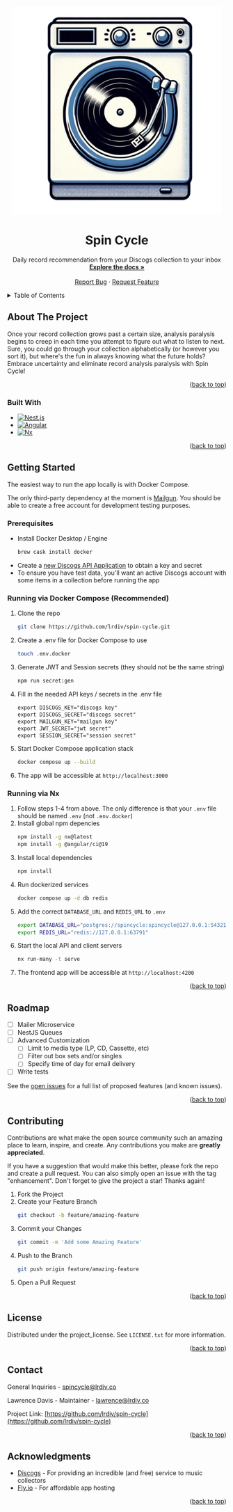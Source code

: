 <a id="readme-top"></a>
<br />
<div align="center">
  <a href="https://github.com/lrdiv/spin-cycle">
    <img src="assets/logo.png" alt="Logo" width="480" height="480">
  </a>

  <h1 align="center">Spin Cycle</h1>

  <p align="center">
    Daily record recommendation from your Discogs collection to your inbox
    <br />
    <a href="https://github.com/lrdiv/spin-cycle"><strong>Explore the docs »</strong></a>
    <br />
    <br />
    <a href="https://github.com/lrdiv/spin-cycle/issues/new?labels=bug&template=bug-report---.md">Report Bug</a>
    &middot;
    <a href="https://github.com/lrdiv/spin-cycle/issues/new?labels=enhancement&template=feature-request---.md">Request Feature</a>
  </p>
</div>

<!-- TABLE OF CONTENTS -->
<details>
  <summary>Table of Contents</summary>
  <ol>
    <li>
      <a href="#about-the-project">About The Project</a>
      <ul>
        <li><a href="#built-with">Built With</a></li>
      </ul>
    </li>
    <li>
      <a href="#getting-started">Getting Started</a>
      <ul>
        <li>
          <a href="#prerequisites">Prerequisites</a>
          <ul>
            <li><a href="#running-via-docker-compose-recommended">Running via Docker Compose</a></li>
            <li><a href="#running-via-nx">Running via Nx</a></li>
          </ul>
        </li>
      </ul>
    </li>
    <li><a href="#roadmap">Roadmap</a></li>
    <li><a href="#contributing">Contributing</a></li>
    <li><a href="#contact">Contact</a></li>
  </ol>
</details>

<!-- ABOUT THE PROJECT -->
## About The Project

Once your record collection grows past a certain size, analysis paralysis begins to creep in each time you attempt
to figure out what to listen to next. Sure, you could go through your collection alphabetically (or however you sort it),
but where's the fun in always knowing what the future holds? Embrace uncertainty and eliminate record analysis paralysis
with Spin Cycle!

<p align="right">(<a href="#readme-top">back to top</a>)</p>

### Built With
* [![Nest.js][Nest.js]][Nest-url]
* [![Angular][Angular.io]][Angular-url]
* [![Nx][Nx]][Nx-url]

<p align="right">(<a href="#readme-top">back to top</a>)</p>

<!-- GETTING STARTED -->
## Getting Started

The easiest way to run the app locally is with Docker Compose.

The only third-party dependency at the moment is [Mailgun](https://www.mailgun.com/). You should be able to create a free account for development testing purposes.

### Prerequisites

* Install Docker Desktop / Engine
  ```sh
  brew cask install docker
  ```
* Create a [new Discogs API Application](https://www.discogs.com/settings/developers) to obtain a key and secret
* To ensure you have test data, you'll want an active Discogs account with some items in a collection before running the app

### Running via Docker Compose (Recommended)

1. Clone the repo
   ```sh
   git clone https://github.com/lrdiv/spin-cycle.git
   ```
2. Create a .env file for Docker Compose to use
   ```sh
   touch .env.docker
   ```
3. Generate JWT and Session secrets (they should not be the same string)
   ```sh
   npm run secret:gen
   ```
4. Fill in the needed API keys / secrets in the .env file
   ```dotenv
   export DISCOGS_KEY="discogs key"
   export DISCOGS_SECRET="discogs secret"
   export MAILGUN_KEY="mailgun key"
   export JWT_SECRET="jwt secret"
   export SESSION_SECRET="session secret"
   ```
5. Start Docker Compose application stack
   ```sh
   docker compose up --build
   ```
6. The app will be accessible at `http://localhost:3000`
 
### Running via Nx

1. Follow steps 1-4 from above. The only difference is that your `.env` file should be named `.env` (not `.env.docker`)
2. Install global npm depencies
   ```sh
   npm install -g nx@latest
   npm install -g @angular/ci@19
   ```
3. Install local dependencies
   ```sh
   npm install
   ```
4. Run dockerized services
   ```sh
   docker compose up -d db redis
   ```
5. Add the correct `DATABASE_URL` and `REDIS_URL` to `.env`
   ```sh
   export DATABASE_URL="postgres://spincycle:spincycle@127.0.0.1:54321/spincycle"
   export REDIS_URL="redis://127.0.0.1:63791"
   ```
6. Start the local API and client servers
   ```sh
   nx run-many -t serve
   ```
7. The frontend app will be accessible at `http://localhost:4200`

<p align="right">(<a href="#readme-top">back to top</a>)</p>

<!-- ROADMAP -->
## Roadmap

- [ ] Mailer Microservice
- [ ] NestJS Queues
- [ ] Advanced Customization
  - [ ] Limit to media type (LP, CD, Cassette, etc)
  - [ ] Filter out box sets and/or singles
  - [ ] Specify time of day for email delivery
- [ ] Write tests

See the [open issues](https://github.com/lrdiv/spin-cycle/issues) for a full list of proposed features (and known issues).

<p align="right">(<a href="#readme-top">back to top</a>)</p>

<!-- CONTRIBUTING -->
## Contributing

Contributions are what make the open source community such an amazing place to learn, inspire, and create. Any contributions you make are **greatly appreciated**.

If you have a suggestion that would make this better, please fork the repo and create a pull request. You can also simply open an issue with the tag "enhancement".
Don't forget to give the project a star! Thanks again!

1. Fork the Project
2. Create your Feature Branch 
   ```sh
   git checkout -b feature/amazing-feature
   ```
3. Commit your Changes
   ```sh
   git commit -m 'Add some Amazing Feature'
   ```
4. Push to the Branch
   ```sh
   git push origin feature/amazing-feature
   ```
5. Open a Pull Request

<p align="right">(<a href="#readme-top">back to top</a>)</p>


<!-- LICENSE -->
## License

Distributed under the project_license. See `LICENSE.txt` for more information.

<p align="right">(<a href="#readme-top">back to top</a>)</p>


<!-- CONTACT -->
## Contact

General Inquiries - [spincycle@lrdiv.co](mailto:spincycle@lrdiv.co)

Lawrence Davis - Maintainer - [lawrence@lrdiv.co](mailto:lawrence@lrdiv.co)

Project Link: [https://github.com/lrdiv/spin-cycle](https://github.com/lrdiv/spin-cycle)

<p align="right">(<a href="#readme-top">back to top</a>)</p>

<!-- ACKNOWLEDGMENTS -->
## Acknowledgments

* [Discogs](https://www.discogs.com/) - For providing an incredible (and free) service to music collectors
* [Fly.io](https://fly.io) - For affordable app hosting

<p align="right">(<a href="#readme-top">back to top</a>)</p>

[Nest.js]: https://img.shields.io/badge/NestJS-4A4A55?style=for-the-badge&logo=nestjs&logoColor=ea2845
[Nest-url]: https://nestjs.com/
[Nx]: https://img.shields.io/badge/nx-4A4A55?style=for-the-badge&logo=nx&logoColor=FF3E00
[Nx-url]: https://nx.dev
[Angular.io]: https://img.shields.io/badge/Angular-DD0031?style=for-the-badge&logo=angular&logoColor=white
[Angular-url]: https://angular.io/
